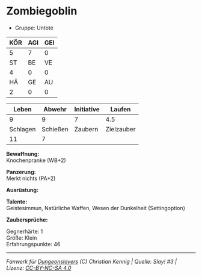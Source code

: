# Zombiegoblin  
- Gruppe: Untote  

| KÖR | AGI | GEI |  
| --- | --- | --- |  
| 5   | 7   | 0   |
| ST  | BE  | VE  |  
| 4   | 0   | 0   |
| HÄ  | GE  | AU  |  
| 2   | 0   | 0   |


| Leben    | Abwehr   | Initiative | Laufen     |
| -------- | -------- | ---------- | ---------- |
| 9        | 9        | 7          | 4.5        |
| Schlagen | Schießen | Zaubern    | Zielzauber |
| 11       | 7        |            |            |

**Bewaffnung:**  
Knochenpranke (WB+2)

**Panzerung:**  
Merkt nichts (PA+2)

**Ausrüstung:**  


**Talente:**  
Geistesimmun, Natürliche Waffen, Wesen der Dunkelheit (Settingoption)

**Zaubersprüche:**  


Gegnerhärte: 1  
Größe: Klein  
Erfahrungspunkte: 46  



___
*Fanwerk für [Dungeonslayers](https://www.dungeonslayers.net/) (C) Christian Kennig | Quelle: Slay! #3 | Lizenz: [CC-BY-NC-SA 4.0](https://creativecommons.org/licenses/by-nc-sa/4.0/deed.de)*